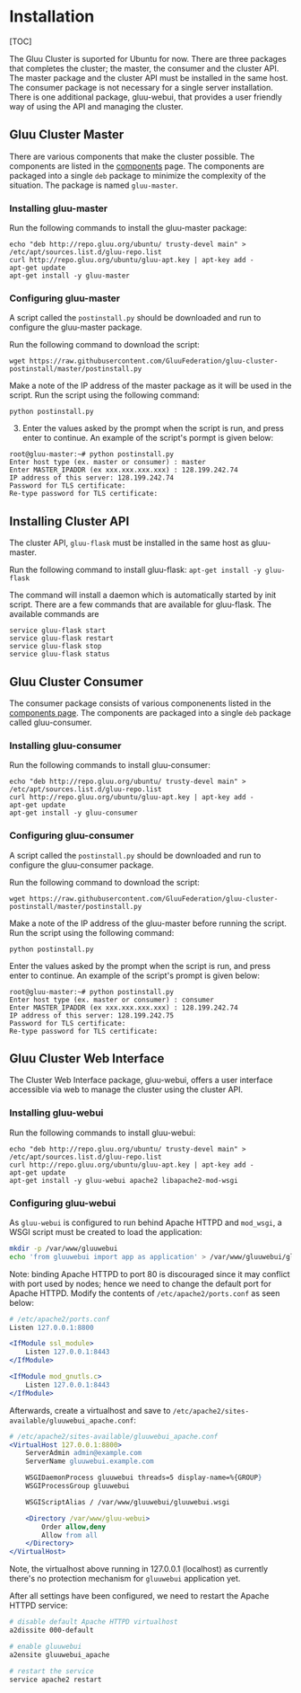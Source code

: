 # Installation
[TOC]

The Gluu Cluster is suported for Ubuntu for now. There are three packages that completes the cluster; the master, the consumer and the cluster API. The master package and the cluster API must be installed in the same host. The consumer package is not necessary for a single server installation. There is one additional package, gluu-webui, that provides a user friendly way of using the API and managing the cluster. 

## Gluu Cluster Master

There are various components that make the cluster possible. The components are listed in the [components](http://www.gluu.org/docs-cluster/admin-guide/components/) page. The components are packaged into a single `deb` package to minimize the complexity of the situation. The package is named `gluu-master`.

### Installing gluu-master

Run the following commands to install the gluu-master package:
```
echo "deb http://repo.gluu.org/ubuntu/ trusty-devel main" > /etc/apt/sources.list.d/gluu-repo.list
curl http://repo.gluu.org/ubuntu/gluu-apt.key | apt-key add -
apt-get update
apt-get install -y gluu-master
```
### Configuring gluu-master

A script called the `postinstall.py` should be downloaded and run to configure the gluu-master package. 

Run the following command to download the script:

`wget https://raw.githubusercontent.com/GluuFederation/gluu-cluster-postinstall/master/postinstall.py`

Make a note of the IP address of the master package as it will be used in the script. Run the script using the following command:

`python postinstall.py`

3. Enter the values asked by the prompt when the script is run, and press enter to continue. An example of the script's pormpt is given below:

```
root@gluu-master:~# python postinstall.py
Enter host type (ex. master or consumer) : master
Enter MASTER_IPADDR (ex xxx.xxx.xxx.xxx) : 128.199.242.74
IP address of this server: 128.199.242.74
Password for TLS certificate:
Re-type password for TLS certificate:
```

## Installing Cluster API

The cluster API, `gluu-flask` must be installed in the same host as gluu-master.

Run the following command to install gluu-flask:
`apt-get install -y gluu-flask`

The command will install a daemon which is automatically started by init script. There are a few commands that are available for gluu-flask. The available commands are

	service gluu-flask start
	service gluu-flask restart
	service gluu-flask stop
	service gluu-flask status

## Gluu Cluster Consumer

The consumer package consists of various componenents listed in the [components page](http://www.gluu.org/docs-cluster/admin-guide/components/). The components are packaged into a single `deb` package called gluu-consumer.

### Installing gluu-consumer
Run the following commands to install gluu-consumer:
```
echo "deb http://repo.gluu.org/ubuntu/ trusty-devel main" > /etc/apt/sources.list.d/gluu-repo.list
curl http://repo.gluu.org/ubuntu/gluu-apt.key | apt-key add -
apt-get update
apt-get install -y gluu-consumer
```
### Configuring gluu-consumer
A script called the `postinstall.py` should be downloaded and run to configure the gluu-consumer package.

Run the following command to download the script:

`wget https://raw.githubusercontent.com/GluuFederation/gluu-cluster-postinstall/master/postinstall.py`

Make a note of the IP address of the gluu-master before running the script. Run the script using the following command:
	
`python postinstall.py`

Enter the values asked by the prompt when the script is run, and press enter to continue. An example of the script's prompt is given below:
```
root@gluu-master:~# python postinstall.py
Enter host type (ex. master or consumer) : consumer
Enter MASTER_IPADDR (ex xxx.xxx.xxx.xxx) : 128.199.242.74
IP address of this server: 128.199.242.75
Password for TLS certificate:
Re-type password for TLS certificate:
```
## Gluu Cluster Web Interface

The Cluster Web Interface package, gluu-webui, offers a user interface accessible via web to manage the cluster using the cluster API.

### Installing gluu-webui

Run the following commands to install gluu-webui:
```
echo "deb http://repo.gluu.org/ubuntu/ trusty-devel main" > /etc/apt/sources.list.d/gluu-repo.list
curl http://repo.gluu.org/ubuntu/gluu-apt.key | apt-key add -
apt-get update
apt-get install -y gluu-webui apache2 libapache2-mod-wsgi
```

### Configuring gluu-webui
As `gluu-webui` is configured to run behind Apache HTTPD and `mod_wsgi`, a WSGI script must be created
to load the application:

```sh
mkdir -p /var/www/gluuwebui
echo 'from gluuwebui import app as application' > /var/www/gluuwebui/gluuwebui.wsgi
```

Note: binding Apache HTTPD to port 80 is discouraged since it may conflict with port used by nodes;
hence we need to change the default port for Apache HTTPD. Modify the contents of `/etc/apache2/ports.conf` as seen below:

```apache
# /etc/apache2/ports.conf
Listen 127.0.0.1:8800

<IfModule ssl_module>
    Listen 127.0.0.1:8443
</IfModule>

<IfModule mod_gnutls.c>
    Listen 127.0.0.1:8443
</IfModule>
```

Afterwards, create a virtualhost and save to `/etc/apache2/sites-available/gluuwebui_apache.conf`:

```apache 
# /etc/apache2/sites-available/gluuwebui_apache.conf
<VirtualHost 127.0.0.1:8800>
    ServerAdmin admin@example.com
    ServerName gluuwebui.example.com

    WSGIDaemonProcess gluuwebui threads=5 display-name=%{GROUP}
    WSGIProcessGroup gluuwebui

    WSGIScriptAlias / /var/www/gluuwebui/gluuwebui.wsgi

    <Directory /var/www/gluu-webui>
        Order allow,deny
        Allow from all
    </Directory>
</VirtualHost>
```

Note, the virtualhost above running in 127.0.0.1 (localhost) as currently there's no protection mechanism for `gluuwebui` application yet.

After all settings have been configured, we need to restart the Apache HTTPD service:

```sh
# disable default Apache HTTPD virtualhost
a2dissite 000-default

# enable gluuwebui
a2ensite gluuwebui_apache

# restart the service
service apache2 restart
```


